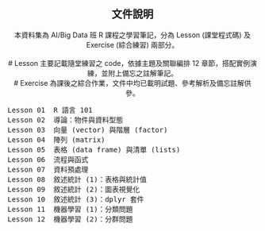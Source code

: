 <h2 align="center">文件說明</h2>

<p align="center">本資料集為 AI/Big Data 班 R 課程之學習筆記，分為 Lesson (課堂程式碼) 及 Exercise (綜合練習) 兩部分。<br><br>
# Lesson 主要記載隨堂練習之 code，依據主題及關聯編排 12 章節，搭配實例演練，並附上備忘之註解筆記。<br>
# Exercise 為課後之綜合作業，文件中均已載明試題、參考解析及備忘註解供參。</p>

<pre>
Lesson 01  R 語言 101
Lesson 02  導論：物件與資料型態
Lesson 03  向量 (vector) 與階層 (factor)
Lesson 04  陣列 (matrix)
Lesson 05  表格 (data frame) 與清單 (lists)
Lesson 06  流程與函式
Lesson 07  資料預處理
Lesson 08  敘述統計 (1)：表格與統計值
Lesson 09  敘述統計 (2)：圖表視覺化
Lesson 10  敘述統計 (3)：dplyr 套件
Lesson 11  機器學習 (1)：分類問題
Lesson 12  機器學習 (2)：分群問題
</pre>
